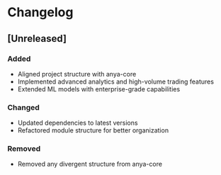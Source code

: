 # Changelog

## [Unreleased]

### Added

- Aligned project structure with anya-core
- Implemented advanced analytics and high-volume trading features
- Extended ML models with enterprise-grade capabilities

### Changed

- Updated dependencies to latest versions
- Refactored module structure for better organization

### Removed

- Removed any divergent structure from anya-core
